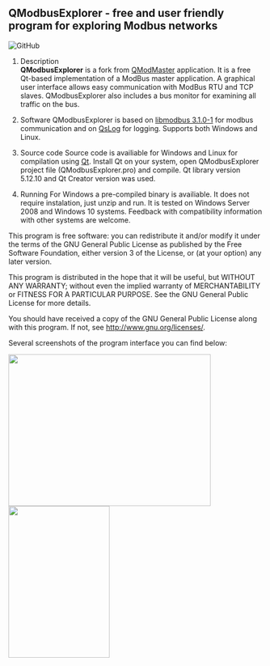 ## QModbusExplorer - free and user friendly program for exploring Modbus networks ##

![GitHub](https://img.shields.io/github/license/ExplorerOL/QModbusExplorer)

1. Description   
  **QModbusExplorer** is a fork from [QModMaster](https://sourceforge.net/projects/qmodmaster) application. It is a free Qt-based implementation of a ModBus master application. A graphical user interface allows easy communication with ModBus RTU and TCP slaves. QModbusExplorer also includes a bus monitor for examining all traffic on the bus.

2. Software
  QModbusExplorer is based on [libmodbus 3.1.0-1](http://www.libmodbus.org) for modbus communication and on [QsLog](https://bitbucket.org/razvanpetru/qt-components/wiki/QsLog) for logging. Supports both Windows and Linux.

3. Source code
  Source code is availiable for Windows and Linux for compilation using [Qt](http://www.qt.io/download). Install Qt on your system, open QModbusExplorer project file (QModbusExplorer.pro) and compile. Qt library version 5.12.10  and Qt Creator version  was used.

4. Running
  For Windows a pre-compiled binary is availiable. It does not require instalation, just unzip and run. It is tested on Windows Server 2008 and Windows 10 systems. Feedback with compatibility information with other systems are welcome.

This program is free software: you can redistribute it and/or modify
it under the terms of the GNU General Public License as published by
the Free Software Foundation, either version 3 of the License, or
(at your option) any later version.

This program is distributed in the hope that it will be useful,
but WITHOUT ANY WARRANTY; without even the implied warranty of
MERCHANTABILITY or FITNESS FOR A PARTICULAR PURPOSE.  See the
GNU General Public License for more details.

You should have received a copy of the GNU General Public License
along with this program.  If not, see <http://www.gnu.org/licenses/>.

Several screenshots of the program interface you can find below:

<img align="left" width="400" height="300" src="https://user-images.githubusercontent.com/36483527/163725634-0ba5905a-0ead-4ebb-beef-f6d9b4125fe4.png">
<img align="left" width="200" height="300" src="https://user-images.githubusercontent.com/36483527/163725653-afbd31fb-3732-4b0c-b982-6430569580f4.png">
